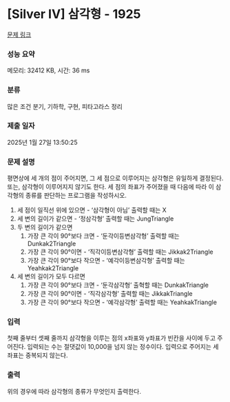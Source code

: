 # [Silver IV] 삼각형 - 1925 

[문제 링크](https://www.acmicpc.net/problem/1925) 

### 성능 요약

메모리: 32412 KB, 시간: 36 ms

### 분류

많은 조건 분기, 기하학, 구현, 피타고라스 정리

### 제출 일자

2025년 1월 27일 13:50:25

### 문제 설명

<p>평면상에 세 개의 점이 주어지면, 그 세 점으로 이루어지는 삼각형은 유일하게 결정된다. 또는, 삼각형이 이루어지지 않기도 한다. 세 점의 좌표가 주어졌을 때 다음에 따라 이 삼각형의 종류를 판단하는 프로그램을 작성하시오.</p>

<ol>
	<li>세 점이 일직선 위에 있으면 - ‘삼각형이 아님’  출력할 때는 X</li>
	<li>세 변의 길이가 같으면 - ‘정삼각형’ 출력할 때는 JungTriangle</li>
	<li>두 변의 길이가 같으면
	<ol>
		<li>가장 큰 각이 90°보다 크면 - ‘둔각이등변삼각형’ 출력할 때는 Dunkak2Triangle</li>
		<li>가장 큰 각이 90°이면 - ‘직각이등변삼각형’ 출력할 때는 Jikkak2Triangle</li>
		<li>가장 큰 각이 90°보다 작으면 - ‘예각이등변삼각형’ 출력할 때는 Yeahkak2Triangle</li>
	</ol>
	</li>
	<li>세 변의 길이가 모두 다르면
	<ol>
		<li>가장 큰 각이 90°보다 크면 - ‘둔각삼각형’ 출혁할 때는 DunkakTriangle</li>
		<li>가장 큰 각이 90°이면 - ‘직각삼각형’ 출력할 때는 JikkakTriangle</li>
		<li>가장 큰 각이 90°보다 작으면 - ‘예각삼각형’ 출력할 때는 YeahkakTriangle</li>
	</ol>
	</li>
</ol>

### 입력 

 <p>첫째 줄부터 셋째 줄까지 삼각형을 이루는 점의 x좌표와 y좌표가 빈칸을 사이에 두고 주어진다. 입력되는 수는 절댓값이 10,000을 넘지 않는 정수이다. 입력으로 주어지는 세 좌표는 중복되지 않는다.</p>

### 출력 

 <p>위의 경우에 따라 삼각형의 종류가 무엇인지 출력한다.</p>

